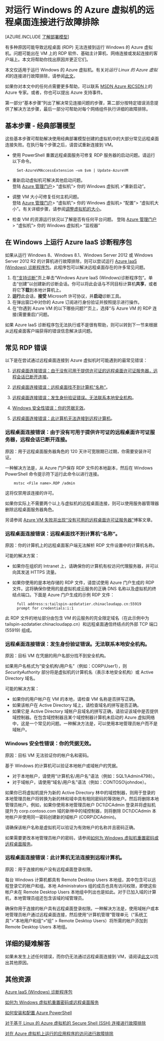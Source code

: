 <properties
	pageTitle="对 Windows VM 的远程桌面连接进行故障排除 | Windows Azure"
	description="查找并解决使用 RDP 连接到 Windows VM 的常见问题。获取快速缓解措施，根据错误消息获取特定帮助和进行详细的网络故障排除。"
	services="virtual-machines"
	documentationCenter=""
	authors="dsk-2015"
	manager="timlt"
	editor=""
	tags="top-support-issue,azure-service-management,azure-resource-manager"/>

<tags
	ms.service="virtual-machines"
	ms.date="10/27/2015"
	wacn.date="12/31/2015"/>

# 对运行 Windows 的 Azure 虚拟机的远程桌面连接进行故障排除

[AZURE.INCLUDE [了解部署模型](../includes/learn-about-deployment-models-both-include.md)]


有多种原因可能导致远程桌面 (RDP) 无法连接到运行 Windows 的 Azure 虚拟机。问题可能出在 VM 上的 RDP 软件、基础主计算机、网络连接或发起连接的客户端上。本文将帮助你找出原因并更正它们。

本文仅适用于运行 Windows 的 Azure 虚拟机。有关对*运行 Linux 的 Azure 虚拟机*的连接进行故障排除，请参阅[此文](/documentation/articles/virtual-machines-troubleshoot-ssh-connections)。

如果你对本文中的任何点需要更多帮助，可以联系 [MSDN Azure 和CSDN](/support/forums/)上的 Azure 专家。或者，你也可以提出 Azure 支持事件。

第一部分“基本步骤”列出了解决常见连接问题的步骤，第二部分按特定错误消息提供了解决方法步骤，最后一部分可帮助对每个网络组件执行详细的故障排除。

## 基本步骤 - 经典部署模型

这些基本步骤可帮助解决使用经典部署模型创建的虚拟机中的大部分常见远程桌面连接失败。在执行每个步骤之后，请尝试重新连接到 VM。

- 使用 PowerShell 重置远程桌面服务可修复 RDP 服务器的启动问题。请运行以下命令。

		Set-AzureVMAccessExtension –vm $vm | Update-AzureVM

- 重新启动虚拟机可解决其他启动问题。<br>
	登陆 [Azure 管理门户](https://manage.windowsazure.cn)> “虚拟机”> 你的 Windows 虚拟机 >“重新启动”。

- 调整 VM 大小可修复任何主机问题。<br>
	登陆 [Azure 管理门户](https://manage.windowsazure.cn)> “虚拟机”> 你的 Windows 虚拟机> “配置”> “虚拟机大小”。有关详细步骤，请参阅[调整虚拟机的大小](https://msdn.microsoft.com/zh-cn/library/dn168976.aspx)。

- 检查 VM 的资源运行状况以了解是否有任何平台问题。
	登陆 [Azure 管理门户](https://manage.windowsazure.cn)> “虚拟机”> 你的 Windows 虚拟机> “监视器”

## 在 Windows 上运行 Azure IaaS 诊断程序包

如果从运行 Windows 8、Windows 8.1、Windows Server 2012 或 Windows Server 2012 R2 的计算机进行故障排除，则可以尝试运行 [Azure IaaS (Windows) 诊断程序包](http://support.microsoft.com/kb/2976864)。此程序包可以解决远程桌面存在的许多常见问题。

1.	在[“支持诊断”](https://home.diagnostics.support.microsoft.com/SelfHelp?knowledgebaseArticleFilter=2976864)页上单击“Windows Azure IaaS (Windows)诊断程序包”。单击“创建”以创建新的诊断会话。你可以将此会话与不同目标计算机**共享**，或者将它**下载**到本地计算机上。
2.	**运行**此会话，**接受** Microsoft 许可协议，并**启动**诊断工具。
3.	在弹出窗口中对你的 Azure 订阅进行身份验证并按照提示进行操作。
4.	在“你遇到 Azure VM 的以下哪些问题?”页上，选择“与 Azure VM 的 RDP 连接(需要重启)”问题。

如果 Azure IaaS 诊断程序包无法执行或不是很有帮助，则可以转到下一节来根据从远程桌面客户端获得的错误信息解决该问题。


## 常见 RDP 错误

以下是在尝试通过远程桌面连接到 Azure 虚拟机时可能遇到的最常见错误：

1. [远程桌面连接错误：由于没有可用于提供许可证的远程桌面许可证服务器，远程会话已断开连接](#rdplicense)。

2. [远程桌面连接错误：远程桌面找不到计算机“名称”](#rdpname)。

3. [远程桌面连接错误：发生身份验证错误。无法联系本地安全机构](#rdpauth)。

4. [Windows 安全性错误：你的凭据无效](#wincred)。

5. [远程桌面连接错误：此计算机无法连接到远程计算机](#rdpconnect)。

<a id="rdplicense"></a>
### 远程桌面连接错误：由于没有可用于提供许可证的远程桌面许可证服务器，远程会话已断开连接。

原因：用于远程桌面服务器角色的 120 天许可宽限期已过期，你需要安装许可证。

一种解决方法是，从 Azure 门户保存 RDP 文件的本地副本，然后在 Windows PowerShell 命令提示符下运行此命令以进行连接。

		mstsc <File name>.RDP /admin

这将仅禁用该连接的许可。

如果你实际上不需要两个以上与虚拟机的远程桌面连接，则可以使用服务器管理器删除远程桌面服务器角色。

另请参阅 [Azure VM 失败并出现“没有可用的远程桌面许可证服务器”](http://blogs.msdn.com/b/wats/archive/2014/01/21/rdp-to-azure-vm-fails-with-quot-no-remote-desktop-license-servers-available-quot.aspx)博客文章。

<a id="rdpname"></a>
### 远程桌面连接错误：远程桌面找不到计算机“名称”。

原因：你的计算机上的远程桌面客户端无法解析 RDP 文件设置中的计算机名称。

可能的解决方案：

- 如果你在组织的 Intranet 上，请确保你的计算机有权访问代理服务器，并可以向其发送 HTTPS 流量。
- 如果你使用的是本地存储的 RDP 文件，请尝试使用 Azure 门户生成的 RDP 文件。这将确保你使用的是虚拟机或云服务的正确 DNS 名称以及虚拟机的终结点端口。下面是 Azure 门户生成的示例 RDP 文件：

		full address:s:tailspin-azdatatier.chinacloudapp.cn:55919
		prompt for credentials:i:1

此 RDP 文件的地址部分由包含 VM 的云服务的完全限定域名（在此示例中为 tailspin-azdatatier.chinacloudapp.cn）和远程桌面通信终结点的外部 TCP 端口 (55919) 组成。

<a id="rdpauth"></a>
### 远程桌面连接错误：发生身份验证错误。无法联系本地安全机构。

原因：目标 VM 在凭据的用户名部分找不到安全机构。

如果用户名格式为“安全机构\\用户名”（例如：CORP\\User1），则 *SecurityAuthority* 部分将是虚拟机的计算机名（表示本地安全机构）或 Active Directory 域名。

可能的解决方案：

- 如果你的用户帐户在 VM 的本地，请检查 VM 名称是否拼写正确。
- 如果该帐户在 Active Directory 域上，请检查域名的拼写是否正确。
- 如果它是 Active Directory 域帐户且域名的拼写正确，请验证该域中是否提供域控制器。在包含域控制器且某个域控制器计算机未启动的 Azure 虚拟网络中，这是一个常见的问题。一种解决方法是，可以使用本地管理员帐户而不是域帐户。

<a id="wincred"></a>
### Windows 安全性错误：你的凭据无效。

原因：目标 VM 无法验证你的帐户名和密码。

基于 Windows 的计算机可以验证本地帐户或域帐户的凭据。

- 对于本地帐户，请使用“计算机名\\用户名”语法（例如：SQL1\\Admin4798）。
- 对于域帐户，请使用“域名\\用户名”语法（例如：CONTOSO\\johndoe）。

如果你已将虚拟机提升为新的 Active Directory 林中的域控制器，则用于登录的本地管理员帐户将转换为新的林和域中具有相同密码的等效帐户。然后将删除本地管理员帐户。例如，如果你使用本地管理员帐户 DC1\\DCAdmin 登录并将虚拟机提升为 corp.contoso.com 域的新林中的域控制器，则将删除 DC1\\DCAdmin 本地帐户并使用同一密码创建新的域帐户 (CORP\\DCAdmin)。

请确保该帐户名称是虚拟机可以验证为有效帐户的名称并且密码正确。

如果需要更改本地管理员帐户的密码，请参阅[如何为 Windows 虚拟机重置密码或远程桌面服务](/documentation/articles/virtual-machines-windows-reset-password)。

<a id="rdpconnect"></a>
### 远程桌面连接错误：此计算机无法连接到远程计算机。

原因：用于连接的帐户没有远程桌面登录权限。

每台 Windows 计算机都具有 Remote Desktop Users 本地组，其中包含可以远程登录它的帐户和组。本地 Administrators 组的成员也具有访问权限，即使这些帐户未在 Remote Desktop Users 本地组中列出也是如此。对于已加入域的计算机，本地管理员组还包含该域的域管理员。

确保你用于连接的帐户具有远程桌面登录权限。一种解决方法是，使用域帐户或本地管理员帐户通过远程桌面连接，然后使用“计算机管理”管理单元（“系统工具”>“本地用户和组”>“组” > Remote Desktop Users）将所需的帐户添加到 Remote Desktop Users 本地组。

## 详细的疑难解答

如果未发生上述任何错误，而你仍无法通过远程桌面连接到 VM，请阅读[此文](/documentation/articles/virtual-machines-rdp-detailed-troubleshoot)以找出其他原因。


## 其他资源

[Azure IaaS (Windows) 诊断程序包](https://home.diagnostics.support.microsoft.com/SelfHelp?knowledgebaseArticleFilter=2976864)

[如何为 Windows 虚拟机重置密码或远程桌面服务](/documentation/articles/virtual-machines-windows-reset-password)

[如何安装和配置 Azure PowerShell](/documentation/articles/powershell-install-configure)

[对于基于 Linux 的 Azure 虚拟机的 Secure Shell (SSH) 连接进行故障排除](/documentation/articles/virtual-machines-troubleshoot-ssh-connections)

[对在 Azure 虚拟机上运行的应用程序的访问进行故障排除](/documentation/articles/virtual-machines-troubleshoot-access-application)

<!---HONumber=Mooncake_1221_2015-->